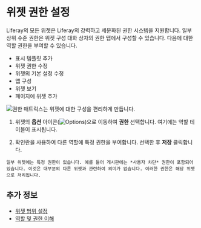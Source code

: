 
# 위젯 권한 설정

Liferay의 모든 위젯은 Liferay의 강력하고 세분화된 권한 시스템을 지원합니다. 일부 상위 수준 권한은 위젯 구성 대화 상자의 권한 탭에서 구성할 수 있습니다. 다음에 대한 역할 권한을 부여할 수 있습니다.

- 표시 템플릿 추가
- 위젯 권한 수정
- 위젯의 기본 설정 수정
- 앱 구성
- 위젯 보기
- 페이지에 위젯 추가

![권한 매트릭스는 위젯에 대한 구성을 편리하게 만듭니다.](./setting-widget-permissions/images/01.png)

1. 위젯의 **옵션** 아이콘(![Options](../../../../images/icon-app-options.png))으로 이동하여 **권한** 선택합니다. 여기에는 역할 테이블이 표시됩니다.

1. 확인란을 사용하여 다른 역할에 특정 권한을 부여합니다. 선택한 후 **저장** 클릭합니다.

```{note}
일부 위젯에는 특정 권한이 있습니다. 예를 들어 게시판에는 *사용자 차단* 권한이 포함되어 있습니다. 이것은 대부분의 다른 위젯과 관련하여 의미가 없습니다. 이러한 권한은 해당 위젯으로 처리됩니다.
```

## 추가 정보

- [위젯 범위 설정](./setting-widget-scopes.md)
- [역할 및 권한 이해](../../../../users-and-permissions/roles-and-permissions/understanding-roles-and-permissions.md)

